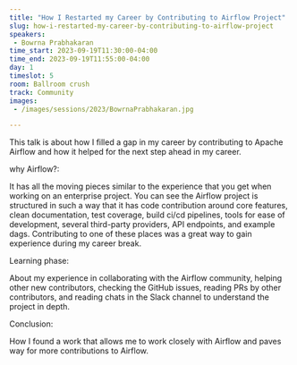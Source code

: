 ```yaml
---
title: "How I Restarted my Career by Contributing to Airflow Project"
slug: how-i-restarted-my-career-by-contributing-to-airflow-project
speakers:
 - Bowrna Prabhakaran
time_start: 2023-09-19T11:30:00-04:00
time_end: 2023-09-19T11:55:00-04:00
day: 1
timeslot: 5
room: Ballroom crush
track: Community
images:
 - /images/sessions/2023/BowrnaPrabhakaran.jpg

---
```


This talk is about how I filled a gap in my career by contributing to Apache Airflow and how it helped for the next step ahead in my career.
 
 why Airflow?:
 
 It has all the moving pieces similar to the experience that you get when working on an enterprise project. You can see the Airflow project is structured in such a way that it has code contribution around core features, clean documentation, test coverage, build ci/cd pipelines, tools for ease of development, several third-party providers, API endpoints, and example dags. Contributing to one of these places was a great way to gain experience during my career break. 
 
 Learning phase:
 
 About my experience in collaborating with the Airflow community, helping other new contributors, checking the GitHub issues, reading PRs by other contributors, and reading chats in the Slack channel to understand the project in depth.
 
 Conclusion:
 
 How I found a work that allows me to work closely with Airflow and paves way for more contributions to Airflow.